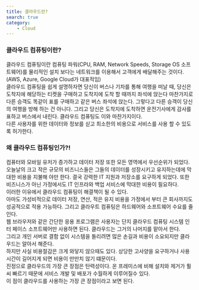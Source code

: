 ```yaml
---
title: 클라우드란? 
search: true
category:
    - Cloud
---
```



### 클라우드 컴퓨팅이란?
클라우드 컴퓨팅이란 컴퓨팅 파워(CPU, RAM, Network Speeds, Storage OS 소프트웨어)를 물리적인 설치 보다는 네트워크를 이용해서 고객에게 배달해주는 것이다.(AWS, Azure, Google Cloud가 대표적임)  
클라우드 컴퓨팅을 쉽게 설명하자면 당신이 버스나 기차를 통해 여행을 떠날 때, 당신은 도착지에 해당하는 티켓을 구매하고 도착지에 도착 할 때까지 좌석에 앉는다 마찬가지로 다른 승객도 똑같이 표를 구매하고 같은 버스 좌석에 앉는다. 그렇다고 다른 승객이 당신의 여행을 방해 하는 건 아니다. 그리고 당신은 도착지에 도착하면 운전기사에게 감사를 표하고 버스에서 내린다. 클라우드 컴퓨팅도 이와 마찬가지이다.  
다른 사용자를 위한 데이터와 정보를 싣고 최소한의 비용으로 서비스를 사용 할 수 있도록 허가한다.  

### 왜 클라우드 컴퓨팅인가?!
컴퓨터와 모바일 유저가 증가하고 데이터 저장 또한 모든 영역에서 우선순위가 되었다.  
오늘날의 크고 작은 규모의 비즈니스들은 그들의 데이터를 성장시키고 유지하는데에 막대한 비용을 지불해 야만 한다. 결국 강력한 IT 지원과 저장소를 요구하게 되었다. 또한 비즈니스가 아닌 가정에서도 IT 인프라와 백업 서비스에 막대한 비용이 필요하다.  
이러한 이유에서 클라우드 컴퓨팅이 해결책이 될 수 있다.  
아마도 가성비적으로 데이터 저장, 연산, 적은 유지 비용을 가정에서 부터 큰 회사까지도 성공적으로 적용 가능하다.
그리고 클라우트 컴퓨팅은 하드웨어와 소프트웨어 수요를 줄인다.  
웹 브라우저와 같은 간단한 응용 프로그램은 사용자는 단지 클라우드 컴퓨팅 시스템 인터 페이스 소프트웨어만 사용하면 된다. 클라우드는 그거의 나머지를 맡아서 한다.  
그리고 개인 서버로 결함 없이 시스템을 돌리려면 많은 손길과 비용이 소요되지만 클라우드는 알아서 해준다.  
하지만 사실 비용절감은 크게 와닿지 않으때도 있다. 상당한 고사양을 요구하거나 사용시간이 길어지게 되면 비용이 만만치 않기 떄문이다.  
진정으로 클라우드의 가장 큰 장점은 탄력성이다. 온 프레미스에 비해 설치와 제거가 훨씨 빠르기 때문에 서비스 개발 및 배포가 수월하게 이루어질수 있다.  
이 점이 클라우드를 사용하는 가장 큰 장점이라고 보면 된다.

